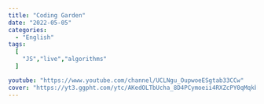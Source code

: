 ```yaml
---
title: "Coding Garden"
date: "2022-05-05"
categories:
  - "English"
tags:
  [
    "JS","live","algorithms"
  ]

youtube: "https://www.youtube.com/channel/UCLNgu_OupwoeESgtab33CCw"
cover: "https://yt3.ggpht.com/ytc/AKedOLTbUcha_8D4PCymoeii4RXZcPY0qMqkbYi8tEbtKw=s88-c-k-c0x00ffffff-no-rj"
---
```

